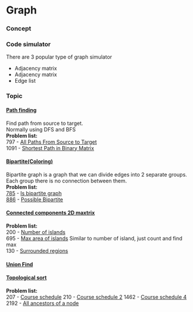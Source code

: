 # Graph

### Concept



### Code simulator
There are 3 popular type of graph simulator

* Adjacency matrix
* Adjacency matrix
* Edge list



### Topic

#### [Path finding](path-finding/path-finding.md)
Find path from source to target.  
Normally using DFS and BFS  
**Problem list:**  
797 - [All Paths From Source to Target](path-finding/797-all-path-source-target-bfs.py)  
1091 - [Shortest Path in Binary Matrix](path-finding/1091-shortest-path-binary-matrix.py)
#### [Bipartite(Coloring)](bipartite/bipartite.md)
Bipartite graph is a graph that we can divide edges into 2 separate groups.  
Each group there is no connection between them.  
**Problem list:**  
[785](https://leetcode.com/problems/is-graph-bipartite/) - [Is bipartite graph](bipartite/785-is-bipartite-graph.py)  
[886](https://leetcode.com/problems/possible-bipartition/description/) - [Possible Bipartite](bipartite/886-possible-bipartition.py)
#### [Connected components 2D maxtrix](connected-components/connected-components.md)
**Problem list:**  
200 - [Number of islands](connected-components/200-number-of-island.py)  
695 - [Max area of islands](connected-components/695-max-area-off-island-dfs.py) Similar to number of island, just count and find max  
130 - [Surrounded regions](connected-components/130-surrounded-regions.py)

#### [Union Find](union-find/union-find.md)
#### [Topological sort](topological-sort/)
**Problem list:**  
207 - [Course schedule](topological-sort/207-course-schedule.py)
210 - [Course schedule 2](topological-sort/210-course-schedule-2.py)
1462 - [Course schedule 4](topological-sort/1462-course-schedule-4.py)
2192 - [All ancestors of a node](topological-sort/2192-all-ancestors-of-a-node.py)